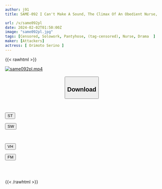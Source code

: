 ```yaml
---
author: j91
title: SAME-092 I Can't Make A Sound, The Climax Of An Obedient Nurse, Serino Orimoto

url: /v/same092pl
date: 2024-02-02T01:50:00Z
image: "same092pl.jpg"
tags: [Censored, Solowork, Pantyhose, (tag-censored), Nurse, Drama	]
maker: [Attackers]
actress: [ Orimoto Serino ]
---
```



{{< rawhtml >}}

<div class="video" data-videoid="DGrJmWm633Fwmz">
    <a href="javascript:;">
        <img src="/v/same092pl/same092pl.jpg" width="WIDTH" height="HEIGHT" alt="same092pl.mp4" loading="lazy">
    </a>
</div>

<script type="text/javascript" src="https://j91.asia/asset/on-demand-st.js"></script>

<br>
  <link rel="stylesheet" href="https://j91.asia/asset/bs5.css">
  
  <center>
  <button class="btn btn-primary" type="button" data-bs-toggle="collapse" data-bs-target=".multi-collapse" aria-expanded="false" aria-controls="multiCollapseExample1 multiCollapseExample2"><h2>Download</h2></button></center>
</p>
<div class="row">
  <div class="col">
    <div class="collapse multi-collapse" id="multiCollapseExample1">
      <div class="card card-body">
	      	      <br>
<div class="buttons">  
<p><a href="https://streamtape.to/v/DGrJmWm633Fwmz" target="_blank"><button class="btn-hover color-3"><i class="fa fa-download"></i> ST</button></a></p>
<p><a href="https://flaswish.com/nltb00w1cgga" target="_blank"><button class="btn-hover color-2"><i class="fa fa-download"></i> SW</button></a></p></div>
    </div>
  </div>
</div>
  <div class="col">
    <div class="collapse multi-collapse" id="multiCollapseExample2">
      <div class="card card-body">
	      <br>
<div class="buttons">
<p><a href="https://vidhidepro.com/f/di08au8by0cu" target="_blank"><button class="btn-hover color-9"><i class="fa fa-download"></i> VH</button></a></p>
<p><a href="https://filemoon.sx/d/d1jbn9ddjdui" target="_blank"><button class="btn-hover color-8"><i class="fa fa-download"></i> FM</button></a></p></div>
<br><br>
      </div>
    </div>
  </div>
</div>

{{< /rawhtml >}}